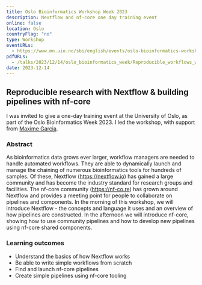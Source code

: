 ```yaml
---
title: Oslo Bioinformatics Workshop Week 2023
description: Nextflow and nf-core one day training event
online: false
location: Oslo
countryFlag: "no"
type: Workshop
eventURLs:
  - https://www.mn.uio.no/sbi/english/events/oslo-bioinformatics-workshop-week-2023/index.html#16
pdfURLs:
  - /talks/2023/12/14/oslo_bioinformatics_week/Reproducible_workflows_with_Nextflow_and_nf-core.pdf
date: 2023-12-14
---
```


## Reproducible research with Nextflow & building pipelines with nf-core

I was invited to give a one-day training event at the University of Oslo, as part of the Oslo Bioinformatics Week 2023.
I led the workshop, with support from [Maxime Garcia](https://maxulysse.github.io/).

### Abstract

As bioinformatics data grows ever larger, workflow managers are needed to handle automated workflows. They are able to dynamically launch and manage the chaining of numerous bioinformatics tools for hundreds of samples. Of these, Nextflow (https://nextflow.io) has gained a large community and has become the industry standard for research groups and facilities. The nf-core community (https://nf-co.re) has grown around Nextflow and provides a meeting point for people to collaborate on pipelines and components. In the morning of this workshop, we will introduce Nextflow - the concepts and language it uses and an overview of how pipelines are constructed. In the afternoon we will introduce nf-core, showing how to use community pipelines and how to develop new pipelines using nf-core shared components.

### Learning outcomes

- Understand the basics of how Nextflow works
- Be able to write simple workflows from scratch
- Find and launch nf-core pipelines
- Create simple pipelines using nf-core tooling
